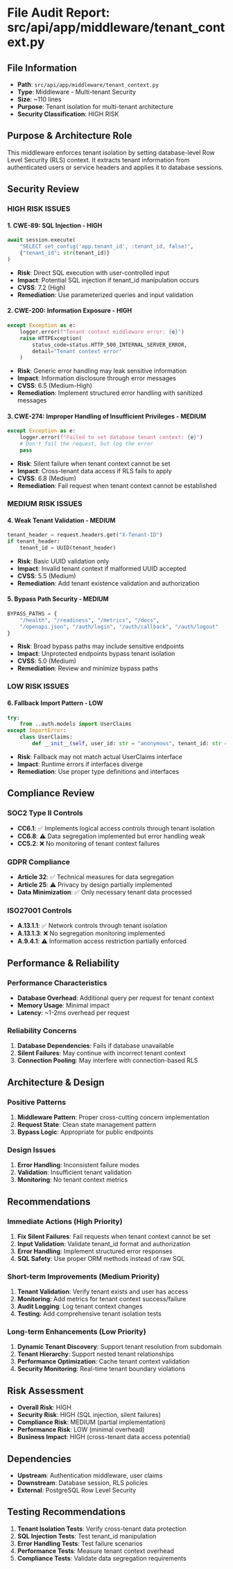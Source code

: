 #  File Audit Report: src/api/app/middleware/tenant_context.py

##  File Information
- **Path**: `src/api/app/middleware/tenant_context.py`
- **Type**: Middleware - Multi-tenant Security
- **Size**: ~110 lines
- **Purpose**: Tenant isolation for multi-tenant architecture
- **Security Classification**: HIGH RISK

##  Purpose & Architecture Role
This middleware enforces tenant isolation by setting database-level Row Level Security (RLS) context. It extracts tenant information from authenticated users or service headers and applies it to database sessions.

##  Security Review

###  HIGH RISK ISSUES

####  1. **CWE-89: SQL Injection** - HIGH
```python
await session.execute(
    "SELECT set_config('app.tenant_id', :tenant_id, false)",
    {"tenant_id": str(tenant_id)}
)
```
- **Risk**: Direct SQL execution with user-controlled input
- **Impact**: Potential SQL injection if tenant_id manipulation occurs
- **CVSS**: 7.2 (High)
- **Remediation**: Use parameterized queries and input validation

####  2. **CWE-200: Information Exposure** - HIGH
```python
except Exception as e:
    logger.error(f"Tenant context middleware error: {e}")
    raise HTTPException(
        status_code=status.HTTP_500_INTERNAL_SERVER_ERROR,
        detail="Tenant context error"
    )
```
- **Risk**: Generic error handling may leak sensitive information
- **Impact**: Information disclosure through error messages
- **CVSS**: 6.5 (Medium-High)
- **Remediation**: Implement structured error handling with sanitized messages

####  3. **CWE-274: Improper Handling of Insufficient Privileges** - MEDIUM
```python
except Exception as e:
    logger.error(f"Failed to set database tenant context: {e}")
    # Don't fail the request, but log the error
    pass
```
- **Risk**: Silent failure when tenant context cannot be set
- **Impact**: Cross-tenant data access if RLS fails to apply
- **CVSS**: 6.8 (Medium)
- **Remediation**: Fail request when tenant context cannot be established

###  MEDIUM RISK ISSUES

####  4. **Weak Tenant Validation** - MEDIUM
```python
tenant_header = request.headers.get("X-Tenant-ID")
if tenant_header:
    tenant_id = UUID(tenant_header)
```
- **Risk**: Basic UUID validation only
- **Impact**: Invalid tenant context if malformed UUID accepted
- **CVSS**: 5.5 (Medium)
- **Remediation**: Add tenant existence validation and authorization

####  5. **Bypass Path Security** - MEDIUM
```python
BYPASS_PATHS = {
    "/health", "/readiness", "/metrics", "/docs",
    "/openapi.json", "/auth/login", "/auth/callback", "/auth/logout"
}
```
- **Risk**: Broad bypass paths may include sensitive endpoints
- **Impact**: Unprotected endpoints bypass tenant isolation
- **CVSS**: 5.0 (Medium)
- **Remediation**: Review and minimize bypass paths

###  LOW RISK ISSUES

####  6. **Fallback Import Pattern** - LOW
```python
try:
    from ..auth.models import UserClaims
except ImportError:
    class UserClaims:
        def __init__(self, user_id: str = "anonymous", tenant_id: str = None):
```
- **Risk**: Fallback may not match actual UserClaims interface
- **Impact**: Runtime errors if interfaces diverge
- **Remediation**: Use proper type definitions and interfaces

##  Compliance Review

###  SOC2 Type II Controls
- **CC6.1**: ✅ Implements logical access controls through tenant isolation
- **CC6.8**: ⚠️ Data segregation implemented but error handling weak
- **CC5.2**: ❌ No monitoring of tenant context failures

###  GDPR Compliance
- **Article 32**: ✅ Technical measures for data segregation
- **Article 25**: ⚠️ Privacy by design partially implemented
- **Data Minimization**: ✅ Only necessary tenant data processed

###  ISO27001 Controls
- **A.13.1.1**: ✅ Network controls through tenant isolation
- **A.13.1.3**: ❌ No segregation monitoring implemented
- **A.9.4.1**: ⚠️ Information access restriction partially enforced

##  Performance & Reliability

###  Performance Characteristics
- **Database Overhead**: Additional query per request for tenant context
- **Memory Usage**: Minimal impact
- **Latency**: ~1-2ms overhead per request

###  Reliability Concerns
1. **Database Dependencies**: Fails if database unavailable
2. **Silent Failures**: May continue with incorrect tenant context
3. **Connection Pooling**: May interfere with connection-based RLS

##  Architecture & Design

###  Positive Patterns
1. **Middleware Pattern**: Proper cross-cutting concern implementation
2. **Request State**: Clean state management pattern
3. **Bypass Logic**: Appropriate for public endpoints

###  Design Issues
1. **Error Handling**: Inconsistent failure modes
2. **Validation**: Insufficient tenant validation
3. **Monitoring**: No tenant context metrics

##  Recommendations

###  Immediate Actions (High Priority)
1. **Fix Silent Failures**: Fail requests when tenant context cannot be set
2. **Input Validation**: Validate tenant_id format and authorization
3. **Error Handling**: Implement structured error responses
4. **SQL Safety**: Use proper ORM methods instead of raw SQL

###  Short-term Improvements (Medium Priority)
1. **Tenant Validation**: Verify tenant exists and user has access
2. **Monitoring**: Add metrics for tenant context success/failure
3. **Audit Logging**: Log tenant context changes
4. **Testing**: Add comprehensive tenant isolation tests

###  Long-term Enhancements (Low Priority)
1. **Dynamic Tenant Discovery**: Support tenant resolution from subdomain
2. **Tenant Hierarchy**: Support nested tenant relationships
3. **Performance Optimization**: Cache tenant context validation
4. **Security Monitoring**: Real-time tenant boundary violations

##  Risk Assessment
- **Overall Risk**: HIGH
- **Security Risk**: HIGH (SQL injection, silent failures)
- **Compliance Risk**: MEDIUM (partial implementation)
- **Performance Risk**: LOW (minimal overhead)
- **Business Impact**: HIGH (cross-tenant data access potential)

##  Dependencies
- **Upstream**: Authentication middleware, user claims
- **Downstream**: Database session, RLS policies
- **External**: PostgreSQL Row Level Security

##  Testing Recommendations
1. **Tenant Isolation Tests**: Verify cross-tenant data protection
2. **SQL Injection Tests**: Test tenant_id manipulation
3. **Error Handling Tests**: Test failure scenarios
4. **Performance Tests**: Measure tenant context overhead
5. **Compliance Tests**: Validate data segregation requirements